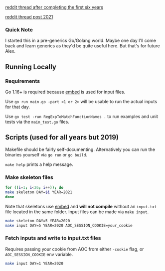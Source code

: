 [reddit thread after completing the first six years](https://www.reddit.com/r/adventofcode/comments/klzgnx/complete_repo_and_thoughts_in_comments/)

[reddit thread post 2021](https://www.reddit.com/r/adventofcode/comments/rrog0y/all_caught_up_repo_all_gogolang_thoughts_in/)

### Quick Note
I started this in a pre-generics Go/Golang world. Maybe one day I'll come back and learn generics as they'd be quite useful here. But that's for future Alex.

## Running Locally
### Requirements
Go 1.16+ is required because [embed][embed] is used for input files.

Use `go run main.go -part <1 or 2>` will be usable to run the actual inputs for that day.

Use `go test -run RegExpToMatchFunctionNames .` to run examples and unit tests via the `main_test.go` files.

## Scripts (used for all years but 2019)
Makefile should be fairly self-documenting. Alternatively you can run the binaries yourself via `go run` or `go build`.

`make help` prints a help message.

### Make skeleton files
```sh
for ((i=1; i<26; i++)); do
make skeleton DAY=$i YEAR=2021
done
```

Note that skeletons use [embed][embed] and __will not compile__ without an `input.txt` file located in the same folder. Input files can be made via `make input`.
```sh
make skeleton DAY=5 YEAR=2020
make input DAY=5 YEAR=2020 AOC_SESSION_COOKIE=your_cookie
```

### Fetch inputs and write to input.txt files
Requires passing your cookie from AOC from either `-cookie` flag, or `AOC_SESSION_COOKIE` env variable.
```sh
make input DAY=1 YEAR=2020
```

[embed]: https://golang.org/pkg/embed/
